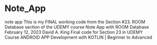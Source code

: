 # Note_App
note app
This is my FINAL working code from the Section #23. ROOM Database section of the UDEMY course
Note App with ROOM Database
February 12, 2023   David A. King
Final code for Section 23 in UDEMY Course
ANDROID APP Development with KOTLIN | Beginner to Advanced
